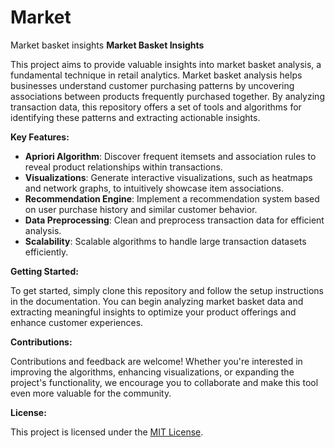 # Market
Market basket insights
**Market Basket Insights**

This project aims to provide valuable insights into market basket analysis, a fundamental technique in retail analytics. Market basket analysis helps businesses understand customer purchasing patterns by uncovering associations between products frequently purchased together. By analyzing transaction data, this repository offers a set of tools and algorithms for identifying these patterns and extracting actionable insights.

**Key Features:**

- **Apriori Algorithm**: Discover frequent itemsets and association rules to reveal product relationships within transactions.
- **Visualizations**: Generate interactive visualizations, such as heatmaps and network graphs, to intuitively showcase item associations.
- **Recommendation Engine**: Implement a recommendation system based on user purchase history and similar customer behavior.
- **Data Preprocessing**: Clean and preprocess transaction data for efficient analysis.
- **Scalability**: Scalable algorithms to handle large transaction datasets efficiently.

**Getting Started:**

To get started, simply clone this repository and follow the setup instructions in the documentation. You can begin analyzing market basket data and extracting meaningful insights to optimize your product offerings and enhance customer experiences.

**Contributions:**

Contributions and feedback are welcome! Whether you're interested in improving the algorithms, enhancing visualizations, or expanding the project's functionality, we encourage you to collaborate and make this tool even more valuable for the community.

**License:**

This project is licensed under the [MIT License](LICENSE.md).
